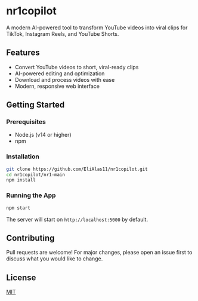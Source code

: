# nr1copilot

A modern AI-powered tool to transform YouTube videos into viral clips for TikTok, Instagram Reels, and YouTube Shorts.

## Features
- Convert YouTube videos to short, viral-ready clips
- AI-powered editing and optimization
- Download and process videos with ease
- Modern, responsive web interface

## Getting Started

### Prerequisites
- Node.js (v14 or higher)
- npm

### Installation
```bash
git clone https://github.com/EliAlas11/nr1copilot.git
cd nr1copilot/nr1-main
npm install
```

### Running the App
```bash
npm start
```

The server will start on `http://localhost:5000` by default.

## Contributing
Pull requests are welcome! For major changes, please open an issue first to discuss what you would like to change.

## License
[MIT](LICENSE)